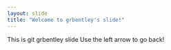 ```yaml
---
layout: slide
title: "Welcome to grbentley's slide!"
---
```

This is git grbentley slide
Use the left arrow to go back!
